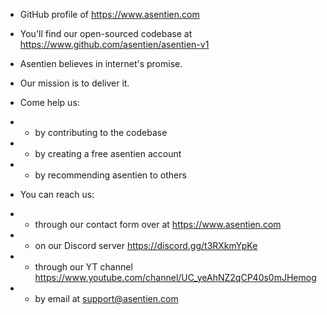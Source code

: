 - GitHub profile of https://www.asentien.com
- You'll find our open-sourced codebase at https://www.github.com/asentien/asentien-v1
- Asentien believes in internet's promise. 
- Our mission is to deliver it.


- Come help us: 
- * by contributing to the codebase
- * by creating a free asentien account
- * by recommending asentien to others


- You can reach us:
- * through our contact form over at https://www.asentien.com
- * on our Discord server https://discord.gg/t3RXkmYpKe
- * through our YT channel https://www.youtube.com/channel/UC_yeAhNZ2qCP40s0mJHemog
- * by email at support@asentien.com
